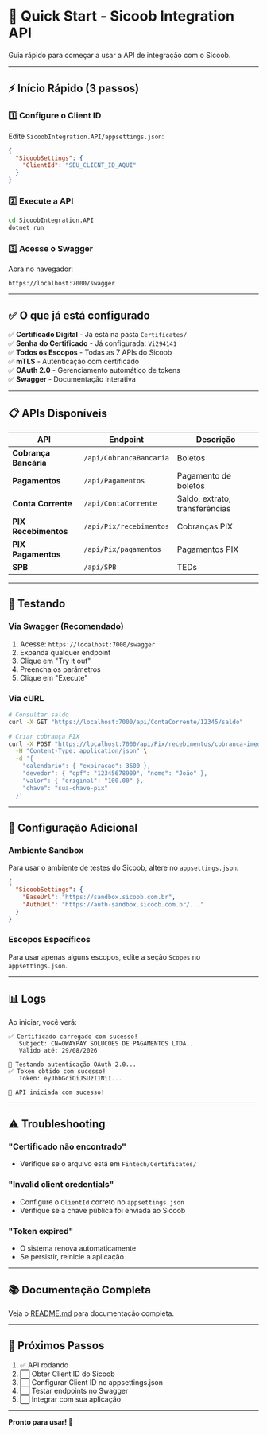# 🚀 Quick Start - Sicoob Integration API

Guia rápido para começar a usar a API de integração com o Sicoob.

---

## ⚡ Início Rápido (3 passos)

### 1️⃣ Configure o Client ID

Edite `SicoobIntegration.API/appsettings.json`:

```json
{
  "SicoobSettings": {
    "ClientId": "SEU_CLIENT_ID_AQUI"
  }
}
```

### 2️⃣ Execute a API

```bash
cd SicoobIntegration.API
dotnet run
```

### 3️⃣ Acesse o Swagger

Abra no navegador:
```
https://localhost:7000/swagger
```

---

## ✅ O que já está configurado

✅ **Certificado Digital** - Já está na pasta `Certificates/`  
✅ **Senha do Certificado** - Já configurada: `Vi294141`  
✅ **Todos os Escopos** - Todas as 7 APIs do Sicoob  
✅ **mTLS** - Autenticação com certificado  
✅ **OAuth 2.0** - Gerenciamento automático de tokens  
✅ **Swagger** - Documentação interativa  

---

## 📋 APIs Disponíveis

| API | Endpoint | Descrição |
|-----|----------|-----------|
| **Cobrança Bancária** | `/api/CobrancaBancaria` | Boletos |
| **Pagamentos** | `/api/Pagamentos` | Pagamento de boletos |
| **Conta Corrente** | `/api/ContaCorrente` | Saldo, extrato, transferências |
| **PIX Recebimentos** | `/api/Pix/recebimentos` | Cobranças PIX |
| **PIX Pagamentos** | `/api/Pix/pagamentos` | Pagamentos PIX |
| **SPB** | `/api/SPB` | TEDs |

---

## 🧪 Testando

### Via Swagger (Recomendado)

1. Acesse: `https://localhost:7000/swagger`
2. Expanda qualquer endpoint
3. Clique em "Try it out"
4. Preencha os parâmetros
5. Clique em "Execute"

### Via cURL

```bash
# Consultar saldo
curl -X GET "https://localhost:7000/api/ContaCorrente/12345/saldo"

# Criar cobrança PIX
curl -X POST "https://localhost:7000/api/Pix/recebimentos/cobranca-imediata" \
  -H "Content-Type: application/json" \
  -d '{
    "calendario": { "expiracao": 3600 },
    "devedor": { "cpf": "12345678909", "nome": "João" },
    "valor": { "original": "100.00" },
    "chave": "sua-chave-pix"
  }'
```

---

## 🔧 Configuração Adicional

### Ambiente Sandbox

Para usar o ambiente de testes do Sicoob, altere no `appsettings.json`:

```json
{
  "SicoobSettings": {
    "BaseUrl": "https://sandbox.sicoob.com.br",
    "AuthUrl": "https://auth-sandbox.sicoob.com.br/..."
  }
}
```

### Escopos Específicos

Para usar apenas alguns escopos, edite a seção `Scopes` no `appsettings.json`.

---

## 📊 Logs

Ao iniciar, você verá:

```
✅ Certificado carregado com sucesso!
   Subject: CN=OWAYPAY SOLUCOES DE PAGAMENTOS LTDA...
   Válido até: 29/08/2026

🔐 Testando autenticação OAuth 2.0...
✅ Token obtido com sucesso!
   Token: eyJhbGciOiJSUzI1NiI...

🚀 API iniciada com sucesso!
```

---

## ⚠️ Troubleshooting

### "Certificado não encontrado"
- Verifique se o arquivo está em `Fintech/Certificates/`

### "Invalid client credentials"
- Configure o `ClientId` correto no `appsettings.json`
- Verifique se a chave pública foi enviada ao Sicoob

### "Token expired"
- O sistema renova automaticamente
- Se persistir, reinicie a aplicação

---

## 📚 Documentação Completa

Veja o [README.md](./README.md) para documentação completa.

---

## 🎯 Próximos Passos

1. ✅ API rodando
2. ⬜ Obter Client ID do Sicoob
3. ⬜ Configurar Client ID no appsettings.json
4. ⬜ Testar endpoints no Swagger
5. ⬜ Integrar com sua aplicação

---

**Pronto para usar! 🎉**

